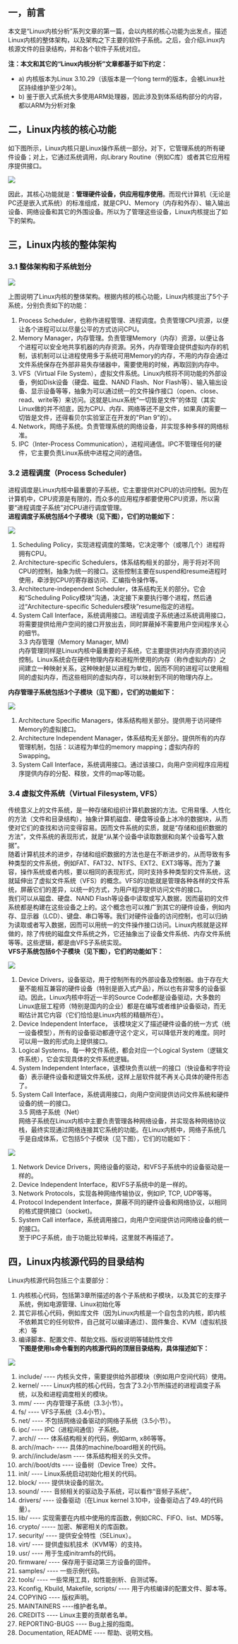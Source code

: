 ## 一，前言

本文是“Linux内核分析”系列文章的第一篇，会以内核的核心功能为出发点，描述Linux内核的整体架构，以及架构之下主要的软件子系统。之后，会介绍Linux内核源文件的目录结构，并和各个软件子系统对应。

  
**注：本文和其它的“Linux内核分析”文章都基于如下约定：**

-   a) 内核版本为Linux 3.10.29（该版本是一个long term的版本，会被Linux社区持续维护至少2年)。
-   b) 鉴于嵌入式系统大多使用ARM处理器，因此涉及到体系结构部分的内容，都以ARM为分析对象

## 二，Linux内核的核心功能

如下图所示，Linux内核只是Linux操作系统一部分。对下，它管理系统的所有硬件设备；对上，它通过系统调用，向Library Routine（例如C库）或者其它应用程序提供接口。  

![](https://pic2.zhimg.com/80/v2-93cd0f1a4abbdfeb4af71202535fe4f9_720w.webp)

  
因此，其核心功能就是：**管理硬件设备，供应用程序使用**。而现代计算机（无论是PC还是嵌入式系统）的标准组成，就是CPU、Memory（内存和外存）、输入输出设备、网络设备和其它的外围设备。所以为了管理这些设备，Linux内核提出了如下的架构。

## 三，Linux内核的整体架构

### 3.1 整体架构和子系统划分  

![](https://pic4.zhimg.com/80/v2-52cdc054e6571065367b8af733bccbff_720w.webp)

  
上图说明了Linux内核的整体架构。根据内核的核心功能，Linux内核提出了5个子系统，分别负责如下的功能：  
1. Process Scheduler，也称作进程管理、进程调度。负责管理CPU资源，以便让各个进程可以以尽量公平的方式访问CPU。  
2. Memory Manager，内存管理。负责管理Memory（内存）资源，以便让各个进程可以安全地共享机器的内存资源。另外，内存管理会提供虚拟内存的机制，该机制可以让进程使用多于系统可用Memory的内存，不用的内存会通过文件系统保存在外部非易失存储器中，需要使用的时候，再取回到内存中。  
3. VFS（Virtual File System），虚拟文件系统。Linux内核将不同功能的外部设备，例如Disk设备（硬盘、磁盘、NAND Flash、Nor Flash等）、输入输出设备、显示设备等等，抽象为可以通过统一的文件操作接口（open、close、read、write等）来访问。这就是Linux系统“一切皆是文件”的体现（其实Linux做的并不彻底，因为CPU、内存、网络等还不是文件，如果真的需要一切皆是文件，还得看贝尔实验室正在开发的"Plan 9”的）。  
4. Network，网络子系统。负责管理系统的网络设备，并实现多种多样的网络标准。  
5. IPC（Inter-Process Communication），进程间通信。IPC不管理任何的硬件，它主要负责Linux系统中进程之间的通信。

### 3.2 进程调度（Process Scheduler)

进程调度是Linux内核中最重要的子系统，它主要提供对CPU的访问控制。因为在计算机中，CPU资源是有限的，而众多的应用程序都要使用CPU资源，所以需要“进程调度子系统”对CPU进行调度管理。  
**进程调度子系统包括4个子模块（见下图），它们的功能如下：**  

![](https://pic1.zhimg.com/80/v2-e91ce13f5a171b3af45cd74043c8e64c_720w.webp)

  
1. Scheduling Policy，实现进程调度的策略，它决定哪个（或哪几个）进程将拥有CPU。  
2. Architecture-specific Schedulers，体系结构相关的部分，用于将对不同CPU的控制，抽象为统一的接口。这些控制主要在suspend和resume进程时使用，牵涉到CPU的寄存器访问、汇编指令操作等。  
3. Architecture-independent Scheduler，体系结构无关的部分。它会和“Scheduling Policy模块”沟通，决定接下来要执行哪个进程，然后通过“Architecture-specific Schedulers模块”resume指定的进程。  
4. System Call Interface，系统调用接口。进程调度子系统通过系统调用接口，将需要提供给用户空间的接口开放出去，同时屏蔽掉不需要用户空间程序关心的细节。  
3.3 内存管理（Memory Manager, MM)  
内存管理同样是Linux内核中最重要的子系统，它主要提供对内存资源的访问控制。Linux系统会在硬件物理内存和进程所使用的内存（称作虚拟内存）之间建立一种映射关系，这种映射是以进程为单位，因而不同的进程可以使用相同的虚拟内存，而这些相同的虚拟内存，可以映射到不同的物理内存上。

**内存管理子系统包括3个子模块（见下图），它们的功能如下：**  

![](https://pic1.zhimg.com/80/v2-367c1e3b65e2c49b2989faad4a50c360_720w.webp)

  
1. Architecture Specific Managers，体系结构相关部分。提供用于访问硬件Memory的虚拟接口。  
2. Architecture Independent Manager，体系结构无关部分。提供所有的内存管理机制，包括：以进程为单位的memory mapping；虚拟内存的Swapping。  
3. System Call Interface，系统调用接口。通过该接口，向用户空间程序应用程序提供内存的分配、释放，文件的map等功能。

### 3.4 虚拟文件系统（Virtual Filesystem, VFS）

传统意义上的文件系统，是一种存储和组织计算机数据的方法。它用易懂、人性化的方法（文件和目录结构），抽象计算机磁盘、硬盘等设备上冰冷的数据块，从而使对它们的查找和访问变得容易。因而文件系统的实质，就是“存储和组织数据的方法”，文件系统的表现形式，就是“从某个设备中读取数据和向某个设备写入数据”。  
随着计算机技术的进步，存储和组织数据的方法也是在不断进步的，从而导致有多种类型的文件系统，例如FAT、FAT32、NTFS、EXT2、EXT3等等。而为了兼容，操作系统或者内核，要以相同的表现形式，同时支持多种类型的文件系统，这就延伸出了虚拟文件系统（VFS）的概念。VFS的功能就是管理各种各样的文件系统，屏蔽它们的差异，以统一的方式，为用户程序提供访问文件的接口。  
我们可以从磁盘、硬盘、NAND Flash等设备中读取或写入数据，因而最初的文件系统都是构建在这些设备之上的。这个概念也可以推广到其它的硬件设备，例如内存、显示器（LCD）、键盘、串口等等。我们对硬件设备的访问控制，也可以归纳为读取或者写入数据，因而可以用统一的文件操作接口访问。Linux内核就是这样做的，除了传统的磁盘文件系统之外，它还抽象出了设备文件系统、内存文件系统等等。这些逻辑，都是由VFS子系统实现。  
**VFS子系统包括6个子模块（见下图），它们的功能如下：**

![](https://pic1.zhimg.com/80/v2-609e277dbb82e1ea76edbb6219632540_720w.webp)

  
1. Device Drivers，设备驱动，用于控制所有的外部设备及控制器。由于存在大量不能相互兼容的硬件设备（特别是嵌入式产品），所以也有非常多的设备驱动。因此，Linux内核中将近一半的Source Code都是设备驱动，大多数的Linux底层工程师（特别是国内的企业）都是在编写或者维护设备驱动，而无暇估计其它内容（它们恰恰是Linux内核的精髓所在）。  
2. Device Independent Interface， 该模块定义了描述硬件设备的统一方式（统一设备模型），所有的设备驱动都遵守这个定义，可以降低开发的难度。同时可以用一致的形式向上提供接口。  
3. Logical Systems，每一种文件系统，都会对应一个Logical System（逻辑文件系统），它会实现具体的文件系统逻辑。  
4. System Independent Interface，该模块负责以统一的接口（快设备和字符设备）表示硬件设备和逻辑文件系统，这样上层软件就不再关心具体的硬件形态了。  
5. System Call Interface，系统调用接口，向用户空间提供访问文件系统和硬件设备的统一的接口。  
3.5 网络子系统（Net）  
网络子系统在Linux内核中主要负责管理各种网络设备，并实现各种网络协议栈，最终实现通过网络连接其它系统的功能。在Linux内核中，网络子系统几乎是自成体系，它包括5个子模块（见下图），它们的功能如下：  

![](https://pic3.zhimg.com/80/v2-784345aace76acd75f415b61635e2c46_720w.webp)

  
1. Network Device Drivers，网络设备的驱动，和VFS子系统中的设备驱动是一样的。  
2. Device Independent Interface，和VFS子系统中的是一样的。  
3. Network Protocols，实现各种网络传输协议，例如IP, TCP, UDP等等。  
4. Protocol Independent Interface，屏蔽不同的硬件设备和网络协议，以相同的格式提供接口（socket)。  
5. System Call interface，系统调用接口，向用户空间提供访问网络设备的统一的接口。  
至于IPC子系统，由于功能比较单纯，这里就不再描述了。

## 四，Linux内核源代码的目录结构

Linux内核源代码包括三个主要部分：  
1. 内核核心代码，包括第3章所描述的各个子系统和子模块，以及其它的支撑子系统，例如电源管理、Linux初始化等  
2. 其它非核心代码，例如库文件（因为Linux内核是一个自包含的内核，即内核不依赖其它的任何软件，自己就可以编译通过）、固件集合、KVM（虚拟机技术）等  
3. 编译脚本、配置文件、帮助文档、版权说明等辅助性文件  
**下图是使用ls命令看到的内核源代码的顶层目录结构，具体描述如下：**  

![](https://pic4.zhimg.com/80/v2-bb926260267cf97371e235cbc7715ffb_720w.webp)

  

1.  include/ ---- 内核头文件，需要提供给外部模块（例如用户空间代码）使用。
2.  kernel/ ---- Linux内核的核心代码，包含了3.2小节所描述的进程调度子系统，以及和进程调度相关的模块。
3.  mm/ ---- 内存管理子系统（3.3小节）。
4.  fs/ ---- VFS子系统（3.4小节）。
5.  net/ ---- 不包括网络设备驱动的网络子系统（3.5小节）。
6.  ipc/ ---- IPC（进程间通信）子系统。
7.  arch// ---- 体系结构相关的代码，例如arm, x86等等。
8.  arch//mach- ---- 具体的machine/board相关的代码。
9.  arch//include/asm ---- 体系结构相关的头文件。
10.  arch//boot/dts ---- 设备树（Device Tree）文件。
11.  init/ ---- Linux系统启动初始化相关的代码。
12.  block/ ---- 提供块设备的层次。
13.  sound/ ---- 音频相关的驱动及子系统，可以看作“音频子系统”。
14.  drivers/ ---- 设备驱动（在Linux kernel 3.10中，设备驱动占了49.4的代码量）。
15.  lib/ ---- 实现需要在内核中使用的库函数，例如CRC、FIFO、list、MD5等。
16.  crypto/ ----- 加密、解密相关的库函数。
17.  security/ ---- 提供安全特性（SELinux）。
18.  virt/ ---- 提供虚拟机技术（KVM等）的支持。
19.  usr/ ---- 用于生成initramfs的代码。
20.  firmware/ ---- 保存用于驱动第三方设备的固件。
21.  samples/ ---- 一些示例代码。
22.  tools/ ---- 一些常用工具，如性能剖析、自测试等。
23.  Kconfig, Kbuild, Makefile, scripts/ ---- 用于内核编译的配置文件、脚本等。
24.  COPYING ---- 版权声明。
25.  MAINTAINERS ----维护者名单。
26.  CREDITS ---- Linux主要的贡献者名单。
27.  REPORTING-BUGS ---- Bug上报的指南。
28.  Documentation, README ---- 帮助、说明文档。
